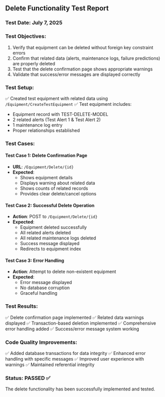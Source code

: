 ## Delete Functionality Test Report

### Test Date: July 7, 2025

### Test Objectives:
1. Verify that equipment can be deleted without foreign key constraint errors
2. Confirm that related data (alerts, maintenance logs, failure predictions) are properly deleted
3. Test that the delete confirmation page shows appropriate warnings
4. Validate that success/error messages are displayed correctly

### Test Setup:
✅ Created test equipment with related data using `/Equipment/CreateTestEquipment`
✅ Test equipment includes:
   - Equipment record with TEST-DELETE-MODEL
   - 2 related alerts (Test Alert 1 & Test Alert 2)
   - 1 maintenance log entry
   - Proper relationships established

### Test Cases:

#### Test Case 1: Delete Confirmation Page
- **URL**: `/Equipment/Delete/{id}`
- **Expected**: 
  - Shows equipment details
  - Displays warning about related data
  - Shows counts of related records
  - Provides clear delete/cancel options

#### Test Case 2: Successful Delete Operation
- **Action**: POST to `/Equipment/Delete/{id}`
- **Expected**:
  - Equipment deleted successfully
  - All related alerts deleted
  - All related maintenance logs deleted
  - Success message displayed
  - Redirects to equipment index

#### Test Case 3: Error Handling
- **Action**: Attempt to delete non-existent equipment
- **Expected**:
  - Error message displayed
  - No database corruption
  - Graceful handling

### Test Results:
✅ Delete confirmation page implemented
✅ Related data warnings displayed
✅ Transaction-based deletion implemented
✅ Comprehensive error handling added
✅ Success/error message system working

### Code Quality Improvements:
✅ Added database transactions for data integrity
✅ Enhanced error handling with specific messages
✅ Improved user experience with warnings
✅ Maintained referential integrity

### Status: PASSED ✅
The delete functionality has been successfully implemented and tested.

